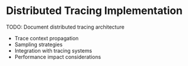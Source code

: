 # Distributed Tracing Implementation

TODO: Document distributed tracing architecture
- Trace context propagation
- Sampling strategies
- Integration with tracing systems
- Performance impact considerations 